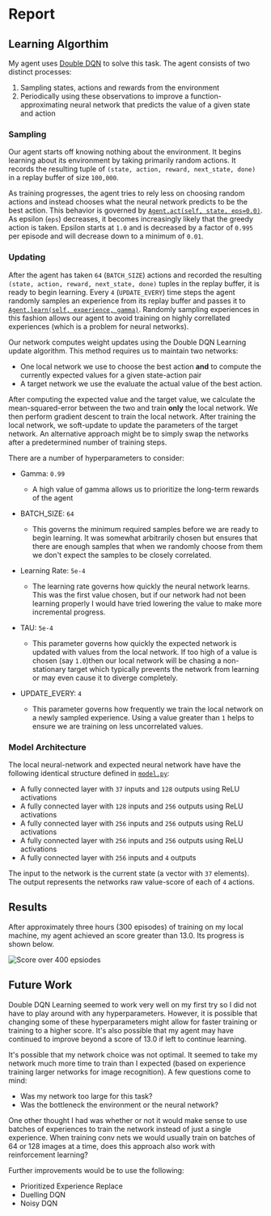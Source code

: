 # Report


## Learning Algorthim

My agent uses [Double DQN](https://arxiv.org/abs/1509.06461) to solve this task. The agent consists of two distinct processes:
 1. Sampling states, actions and rewards from the environment
 2. Periodically using these observations to improve a function-approximating neural network that predicts the value of a given state and action


### Sampling 

Our agent starts off knowing nothing about the environment. It begins learning about its environment by taking primarily random actions. It records the resulting tuple of `(state, action, reward, next_state, done)` in a replay buffer of size `100,000`. 

As training progresses, the agent tries to rely less on choosing random actions and instead chooses what the neural network predicts to be the best action. This behavior is governed by [`Agent.act(self, state, eps=0.0)`](https://github.com/JoshVarty/BananaCollector_DoubleQLearning/blob/6c36c9a6dd27be7a48d391085ba003ccaf6155da/dqn_agent.py#L60-L78). As epsilon (`eps`) decreases, it becomes increasingly likely that the greedy action is taken. Epsilon starts at `1.0` and is decreased by a factor of `0.995` per episode and will decrease down to a minimum of `0.01`. 


### Updating

After the agent has taken `64` (`BATCH_SIZE`) actions and recorded the resulting `(state, action, reward, next_state, done)` tuples in the replay buffer, it is ready to begin learning. Every `4` (`UPDATE_EVERY`) time steps the agent randomly samples an experience from its replay buffer and passes it to [`Agent.learn(self, experience, gamma)`](https://github.com/JoshVarty/BananaCollector_DoubleQLearning/blob/6c36c9a6dd27be7a48d391085ba003ccaf6155da/dqn_agent.py#L80-L107). Randomly sampling experiences in this fashion allows our agent to avoid training on highly correllated experiences (which is a problem for neural networks).

Our network computes weight updates using the Double DQN Learning update algorithm. This method requires us to maintain two networks:
 - One local network we use to choose the best action **and** to compute the currently expected values for a given state-action pair
 - A target network we use the evaluate the actual value of the best action.

 After computing the expected value and the target value, we calculate the mean-squared-error between the two and train **only** the local network. We then perform gradient descent to train the local network. After training the local network, we soft-update to update the parameters of the target network. An alternative approach might be to simply swap the networks after a predetermined number of training steps.

There are a number of hyperparameters to consider:
- Gamma: `0.99` 
   - A high value of gamma allows us to prioritize the long-term rewards of the agent

- BATCH_SIZE: `64`
   - This governs the minimum required samples before we are ready to begin learning. It was somewhat arbitrarily chosen but ensures that there are enough samples that when we randomly choose from them we don't expect the samples to be closely correlated.

- Learning Rate: `5e-4`
   - The learning rate governs how quickly the neural network learns. This was the first value chosen, but if our network had not been learning properly I would have tried lowering the value to make more incremental progress. 

- TAU: `5e-4`
  - This parameter governs how quickly the expected network is updated with values from the local network. If too high of a value is chosen (say `1.0`)then our local network will be chasing a non-stationary target which typically prevents the network from learning or may even cause it to diverge completely. 

- UPDATE_EVERY: `4` 
  - This parameter governs how frequently we train the local network on a newly sampled experience. Using a value greater than `1` helps to ensure we are training on less uncorrelated values. 

### Model Architecture

The local neural-network and expected neural network have have the following identical structure defined in [`model.py`](https://github.com/JoshVarty/BananaCollector_DoubleQLearning/blob/6c36c9a6dd27be7a48d391085ba003ccaf6155da/model.py):

 - A fully connected layer with `37` inputs and `128` outputs using ReLU activations
 - A fully connected layer with `128` inputs and `256` outputs using ReLU activations
 - A fully connected layer with `256` inputs and `256` outputs using ReLU activations
 - A fully connected layer with `256` inputs and `256` outputs using ReLU activations
 - A fully connected layer with `256` inputs and `4` outputs

The input to the network is the current state (a vector with `37` elements). The output represents the networks raw value-score of each of `4` actions.

## Results

After approximately three hours (300 episodes) of training on my local machine, my agent achieved an score greater than 13.0. Its progress is shown below.

![Score over 400 epsiodes](https://user-images.githubusercontent.com/1249087/46922119-794d7000-cfd2-11e8-962f-1bad16917e37.png)


## Future Work

Double DQN Learning seemed to work very well on my first try so I did not have to play around with any hyperparameters. However, it is possible that changing some of these hyperparameters might allow for faster training or training to a higher score. It's also possible that my agent may have continued to improve beyond a score of 13.0 if left to continue learning.

It's possible that my network choice was not optimal. It seemed to take my network much more time to train than I expected (based on experience training larger networks for image recognition). A few questions come to mind:

 - Was my network too large for this task?
 - Was the bottleneck the environment or the neural network?

One other thought I had was whether or not it would make sense to use batches of experiences to train the network instead of just a single experience. When training conv nets we would usually train on batches of 64 or 128 images at a time, does this approach also work with reinforcement learning?

Further improvements would be to use the following:
 - Prioritized Experience Replace
 - Duelling DQN
 - Noisy DQN